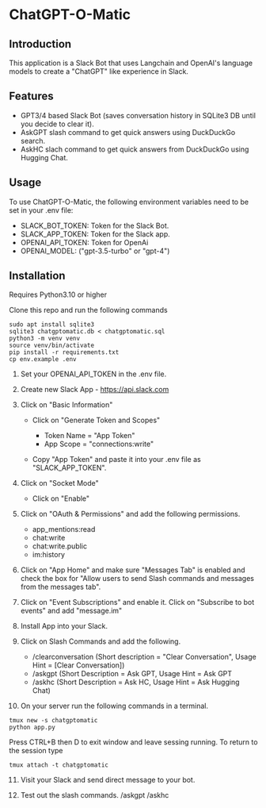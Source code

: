# ChatGPT-O-Matic

## Introduction
This application is a Slack Bot that uses Langchain and OpenAI's language models to create a "ChatGPT" like experience in Slack.


## Features
- GPT3/4 based Slack Bot (saves conversation history in SQLite3 DB until you decide to clear it).
- AskGPT slash command to get quick answers using DuckDuckGo search.
- AskHC slach command to get quick answers from DuckDuckGo using Hugging Chat.

## Usage
To use ChatGPT-O-Matic, the following environment variables need to be set in your .env file:
- SLACK_BOT_TOKEN: Token for the Slack Bot.
- SLACK_APP_TOKEN: Token for the Slack app.
- OPENAI_API_TOKEN: Token for OpenAi
- OPENAI_MODEL: ("gpt-3.5-turbo" or "gpt-4")

## Installation
Requires Python3.10 or higher

Clone this repo and run the following commands

```
sudo apt install sqlite3
sqlite3 chatgptomatic.db < chatgptomatic.sql
python3 -m venv venv
source venv/bin/activate
pip install -r requirements.txt
cp env.example .env
```

1. Set your OPENAI_API_TOKEN in the .env file.

2. Create new Slack App - https://api.slack.com

3. Click on "Basic Information"
   - Click on "Generate Token and Scopes"
     - Token Name = "App Token"
     - App Scope = "connections:write"

   - Copy "App Token" and paste it into your .env file as "SLACK_APP_TOKEN".

4. Click on "Socket Mode"
   - Click on "Enable"

5. Click on "OAuth & Permissions" and add the following permissions.
   - app_mentions:read
   - chat:write
   - chat:write.public
   - im:history

6. Click on "App Home" and make sure "Messages Tab" is enabled and check the box for "Allow users to send Slash commands and messages from the messages tab".

7. Click on "Event Subscriptions" and enable it. Click on "Subscribe to bot events" and add "message.im"

8. Install App into your Slack.

9. Click on Slash Commands and add the following.  
   - /clearconversation (Short description = "Clear Conversation", Usage Hint = [Clear Conversation])
   - /askgpt (Short Description = Ask GPT, Usage Hint = Ask GPT
   - /askhc (Short Description = Ask HC, Usage Hint = Ask Hugging Chat)

10. On your server run the following commands in a terminal.

   ```
   tmux new -s chatgptomatic
   python app.py
   ```

   Press CTRL+B then D to exit window and leave sessing running.
   To return to the session type
   ```
   tmux attach -t chatgptomatic
   ```


11. Visit your Slack and send direct message to your bot.

12. Test out the slash commands.
    /askgpt
    /askhc

